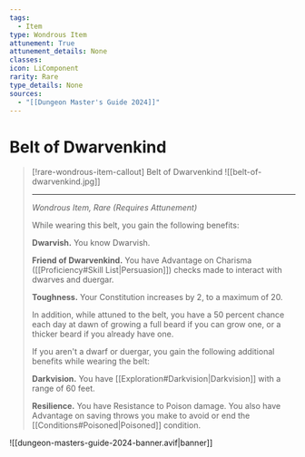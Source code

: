 ```yaml
---
tags:
  - Item
type: Wondrous Item
attunement: True
attunement_details: None
classes:
icon: LiComponent
rarity: Rare
type_details: None
sources: 
  - "[[Dungeon Master's Guide 2024]]"
---
```

# Belt of Dwarvenkind
>[!rare-wondrous-item-callout] Belt of Dwarvenkind
>![[belt-of-dwarvenkind.jpg]]
>
>- - -
>_Wondrous Item, Rare (Requires Attunement)_
>
>While wearing this belt, you gain the following benefits:
>
>**Dwarvish.** You know Dwarvish.
>
>**Friend of Dwarvenkind.** You have Advantage on Charisma ([[Proficiency#Skill List\|Persuasion]]) checks made to interact with dwarves and duergar.
>
>**Toughness.** Your Constitution increases by 2, to a maximum of 20.
>
>In addition, while attuned to the belt, you have a 50 percent chance each day at dawn of growing a full beard if you can grow one, or a thicker beard if you already have one.
>
>If you aren't a dwarf or duergar, you gain the following additional benefits while wearing the belt:
>
>**Darkvision.** You have [[Exploration#Darkvision\|Darkvision]] with a range of 60 feet.
>
>**Resilience.** You have Resistance to Poison damage. You also have Advantage on saving throws you make to avoid or end the [[Conditions#Poisoned\|Poisoned]] condition.
>


![[dungeon-masters-guide-2024-banner.avif|banner]]
